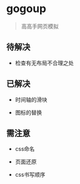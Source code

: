 # gogoup

> 高高手网页模拟

## 待解决

+ 检查有无布局不合理之处

## 已解决

+ 时间轴的滑块

+ 图标的替换

## 需注意

+ css命名

+ 页面还原

+ css书写顺序
